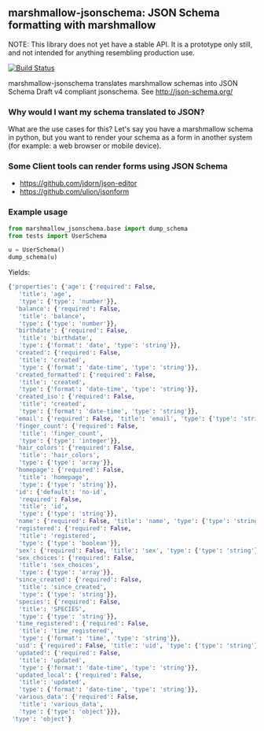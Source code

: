 ## marshmallow-jsonschema: JSON Schema formatting with marshmallow

NOTE: This library does not yet have a stable API.
It is a prototype only still, and not intended for anything resembling production use.


[![Build Status](https://travis-ci.org/fuhrysteve/marshmallow-jsonschema.svg?branch=master)](https://travis-ci.org/fuhrysteve/marshmallow-jsonschema)

 marshmallow-jsonschema translates marshmallow schemas into
 JSON Schema Draft v4 compliant jsonschema. See http://json-schema.org/

### Why would I want my schema translated to JSON?

What are the use cases for this? Let's say you have a
marshmallow schema in python, but you want to render your
schema as a form in another system (for example: a web browser
or mobile device).

### Some Client tools can render forms using JSON Schema

* https://github.com/jdorn/json-editor
* https://github.com/ulion/jsonform


### Example usage

```python
from marshmallow_jsonschema.base import dump_schema
from tests import UserSchema

u = UserSchema()
dump_schema(u)
```
Yields:
```python
{'properties': {'age': {'required': False,
   'title': 'age',
   'type': {'type': 'number'}},
  'balance': {'required': False,
   'title': 'balance',
   'type': {'type': 'number'}},
  'birthdate': {'required': False,
   'title': 'birthdate',
   'type': {'format': 'date', 'type': 'string'}},
  'created': {'required': False,
   'title': 'created',
   'type': {'format': 'date-time', 'type': 'string'}},
  'created_formatted': {'required': False,
   'title': 'created',
   'type': {'format': 'date-time', 'type': 'string'}},
  'created_iso': {'required': False,
   'title': 'created',
   'type': {'format': 'date-time', 'type': 'string'}},
  'email': {'required': False, 'title': 'email', 'type': {'type': 'string'}},
  'finger_count': {'required': False,
   'title': 'finger_count',
   'type': {'type': 'integer'}},
  'hair_colors': {'required': False,
   'title': 'hair_colors',
   'type': {'type': 'array'}},
  'homepage': {'required': False,
   'title': 'homepage',
   'type': {'type': 'string'}},
  'id': {'default': 'no-id',
   'required': False,
   'title': 'id',
   'type': {'type': 'string'}},
  'name': {'required': False, 'title': 'name', 'type': {'type': 'string'}},
  'registered': {'required': False,
   'title': 'registered',
   'type': {'type': 'boolean'}},
  'sex': {'required': False, 'title': 'sex', 'type': {'type': 'string'}},
  'sex_choices': {'required': False,
   'title': 'sex_choices',
   'type': {'type': 'array'}},
  'since_created': {'required': False,
   'title': 'since_created',
   'type': {'type': 'string'}},
  'species': {'required': False,
   'title': 'SPECIES',
   'type': {'type': 'string'}},
  'time_registered': {'required': False,
   'title': 'time_registered',
   'type': {'format': 'time', 'type': 'string'}},
  'uid': {'required': False, 'title': 'uid', 'type': {'type': 'string'}},
  'updated': {'required': False,
   'title': 'updated',
   'type': {'format': 'date-time', 'type': 'string'}},
  'updated_local': {'required': False,
   'title': 'updated',
   'type': {'format': 'date-time', 'type': 'string'}},
  'various_data': {'required': False,
   'title': 'various_data',
   'type': {'type': 'object'}}},
 'type': 'object'}
```
